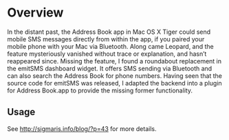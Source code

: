 Overview
========
In the distant past, the Address Book app in Mac OS X Tiger could send mobile SMS messages directly from within the app, if you paired your mobile phone with your Mac via Bluetooth. Along came Leopard, and the feature mysteriously vanished without trace or explanation, and hasn’t reappeared since. Missing the feature, I found a roundabout replacement in the emitSMS dashboard widget. It offers SMS sending via Bluetooth and can also search the Address Book for phone numbers. Having seen that the source code for emitSMS was released, I adapted the backend into a plugin for Address Book.app to provide the missing former functionality.

Usage
-----
See http://sigmaris.info/blog/?p=43 for more details.

